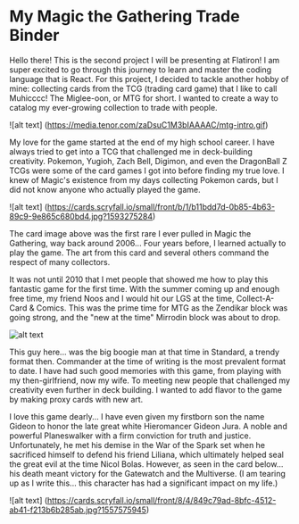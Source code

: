 # My Magic the Gathering Trade Binder
Hello there!
This is the second project I will be presenting at Flatiron! I am super excited to go through this journey to learn and master the coding language that is React. For this project, I decided to tackle another hobby of mine: collecting cards from the TCG (trading card game) that I like to call Muhicccc! The Miglee-oon, or MTG for short. I wanted to create a way to catalog my ever-growing collection to trade with people.


![alt text]
(https://media.tenor.com/zaDsuC1M3bIAAAAC/mtg-intro.gif)

My love for the game started at the end of my high school career. I have always tried to get into a TCG that challenged me in deck-building creativity. Pokemon, Yugioh, Zach Bell, Digimon, and even the DragonBall Z TCGs were some of the card games I got into before finding my true love. I knew of Magic's existence from my days collecting Pokemon cards, but I did not know anyone who actually played the game. 

![alt text]
(https://cards.scryfall.io/small/front/b/1/b11bdd7d-0b85-4b63-89c9-9e865c680bd4.jpg?1593275284)

The card image above was the first rare I ever pulled in Magic the Gathering, way back around 2006... Four years before, I learned actually to play the game. The art from this card and several others command the respect of many collectors. 

It was not until 2010 that I met people that showed me how to play this fantastic game for the first time. With the summer coming up and enough free time, my friend Noos and I would hit our LGS at the time, Collect-A-Card & Comics. This was the prime time for MTG as the Zendikar block was going strong, and the "new at the time" Mirrodin block was about to drop. 


![alt text](https://cards.scryfall.io/small/front/0/e/0e606072-a3aa-4300-ba90-ec92a721fa76.jpg?1562281841)

This guy here... was the big boogie man at that time in Standard, a trendy format then. Commander at the time of writing is the most prevalent format to date. I have had such good memories with this game, from playing with my then-girlfriend, now my wife. To meeting new people that challenged my creativity even further in deck building. I wanted to add flavor to the game by making proxy cards with new art. 

I love this game dearly... I have even given my firstborn son the name Gideon to honor the late great white Hieromancer Gideon Jura. A noble and powerful Planeswalker with a firm conviction for truth and justice. Unfortunately, he met his demise in the War of the Spark set when he sacrificed himself to defend his friend Liliana, which ultimately helped seal the great evil at the time Nicol Bolas. However, as seen in the card below... his death meant victory for the Gatewatch and the Multiverse. (I am tearing up as I write this... this character has had a significant impact on my life.)

![alt text]
(https://cards.scryfall.io/small/front/8/4/849c79ad-8bfc-4512-ab41-f213b6b285ab.jpg?1557575945)







<!-- # Getting Started with Create React App

This project was bootstrapped with [Create React App](https://github.com/facebook/create-react-app).

## Available Scripts

In the project directory, you can run:

### `npm start`

Runs the app in the development mode.\
Open [http://localhost:3000](http://localhost:3000) to view it in your browser.

The page will reload when you make changes.\
You may also see any lint errors in the console.

### `npm test`

Launches the test runner in the interactive watch mode.\
See the section about [running tests](https://facebook.github.io/create-react-app/docs/running-tests) for more information.

### `npm run build`

Builds the app for production to the `build` folder.\
It correctly bundles React in production mode and optimizes the build for the best performance.

The build is minified and the filenames include the hashes.\
Your app is ready to be deployed!

See the section about [deployment](https://facebook.github.io/create-react-app/docs/deployment) for more information.

### `npm run eject`

**Note: this is a one-way operation. Once you `eject`, you can't go back!**

If you aren't satisfied with the build tool and configuration choices, you can `eject` at any time. This command will remove the single build dependency from your project.

Instead, it will copy all the configuration files and the transitive dependencies (webpack, Babel, ESLint, etc) right into your project so you have full control over them. All of the commands except `eject` will still work, but they will point to the copied scripts so you can tweak them. At this point you're on your own.

You don't have to ever use `eject`. The curated feature set is suitable for small and middle deployments, and you shouldn't feel obligated to use this feature. However we understand that this tool wouldn't be useful if you couldn't customize it when you are ready for it.

## Learn More

You can learn more in the [Create React App documentation](https://facebook.github.io/create-react-app/docs/getting-started).

To learn React, check out the [React documentation](https://reactjs.org/).

### Code Splitting

This section has moved here: [https://facebook.github.io/create-react-app/docs/code-splitting](https://facebook.github.io/create-react-app/docs/code-splitting)

### Analyzing the Bundle Size

This section has moved here: [https://facebook.github.io/create-react-app/docs/analyzing-the-bundle-size](https://facebook.github.io/create-react-app/docs/analyzing-the-bundle-size)

### Making a Progressive Web App

This section has moved here: [https://facebook.github.io/create-react-app/docs/making-a-progressive-web-app](https://facebook.github.io/create-react-app/docs/making-a-progressive-web-app)

### Advanced Configuration

This section has moved here: [https://facebook.github.io/create-react-app/docs/advanced-configuration](https://facebook.github.io/create-react-app/docs/advanced-configuration)

### Deployment

This section has moved here: [https://facebook.github.io/create-react-app/docs/deployment](https://facebook.github.io/create-react-app/docs/deployment)

### `npm run build` fails to minify

This section has moved here: [https://facebook.github.io/create-react-app/docs/troubleshooting#npm-run-build-fails-to-minify](https://facebook.github.io/create-react-app/docs/troubleshooting#npm-run-build-fails-to-minify) -->
